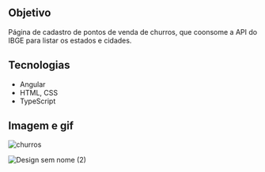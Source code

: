 ## Objetivo

Página de cadastro de pontos de venda de churros, que coonsome a API do IBGE para listar os estados e cidades.

## Tecnologias

- Angular
- HTML, CSS
- TypeScript

## Imagem e gif

![churros](https://user-images.githubusercontent.com/99519903/202503207-07d35fbb-b74e-4185-a637-119850577d61.png)

![Design sem nome (2)](https://user-images.githubusercontent.com/99519903/203850290-1e0f5164-2b5a-4ec9-a23a-3994fdbd0a11.gif)

